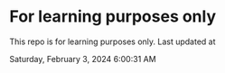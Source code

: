 # For learning purposes only
This repo is for learning purposes only.
Last updated at

Saturday, February 3, 2024 6:00:31 AM

